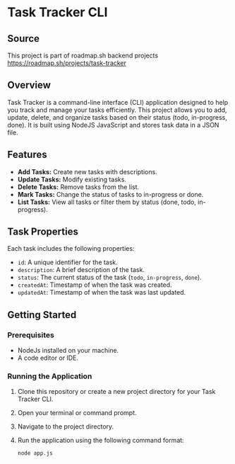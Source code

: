 # Task Tracker CLI

## Source
This project is part of roadmap.sh backend projects
<a href="https://roadmap.sh/projects/task-tracker">https://roadmap.sh/projects/task-tracker</a>

## Overview
Task Tracker is a command-line interface (CLI) application designed to help you track and manage your tasks efficiently. This project allows you to add, update, delete, and organize tasks based on their status (todo, in-progress, done). It is built using NodeJS JavaScript and stores task data in a JSON file.

## Features
- **Add Tasks:** Create new tasks with descriptions.
- **Update Tasks:** Modify existing tasks.
- **Delete Tasks:** Remove tasks from the list.
- **Mark Tasks:** Change the status of tasks to in-progress or done.
- **List Tasks:** View all tasks or filter them by status (done, todo, in-progress).

## Task Properties
Each task includes the following properties:
- `id`: A unique identifier for the task.
- `description`: A brief description of the task.
- `status`: The current status of the task (`todo`, `in-progress`, `done`).
- `createdAt`: Timestamp of when the task was created.
- `updatedAt`: Timestamp of when the task was last updated.

## Getting Started

### Prerequisites
- NodeJs installed on your machine.
- A code editor or IDE.

### Running the Application
1. Clone this repository or create a new project directory for your Task Tracker CLI.
1. Open your terminal or command prompt.
2. Navigate to the project directory.
3. Run the application using the following command format:

   ```bash
   node app.js
   ```